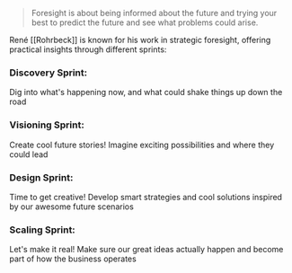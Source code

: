 > Foresight is about being informed about the future and trying your best to predict the future and see what problems could arise.

René [[Rohrbeck]] is known for his work in strategic foresight, offering practical insights through different sprints:

### Discovery Sprint:
Dig into what's happening now, and what could shake things up down the road

### Visioning Sprint:
Create cool future stories! Imagine exciting possibilities and where they could lead

### Design Sprint:
Time to get creative! Develop smart strategies and cool solutions inspired by our awesome future scenarios

### Scaling Sprint:
Let's make it real! Make sure our great ideas actually happen and become part of how the business operates